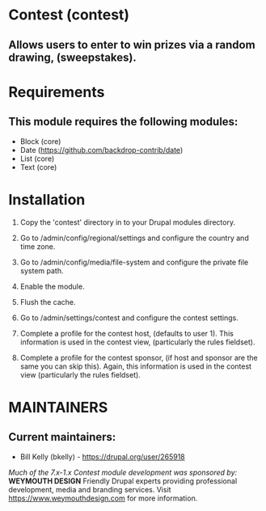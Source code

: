 Contest (contest)
=================
Allows users to enter to win prizes via a random drawing, (sweepstakes).
-------------------------------------------------------------------------


Requirements
============
This module requires the following modules:
-------------------------------------------
- Block (core)
- Date (https://github.com/backdrop-contrib/date)
- List (core)
- Text (core)


Installation
============
1. Copy the 'contest' directory in to your Drupal modules directory.

2. Go to /admin/config/regional/settings and configure the country and time zone.

3. Go to /admin/config/media/file-system and configure the private file system
   path.

4. Enable the module.

5. Flush the cache.

3. Go to /admin/settings/contest and configure the contest settings.

6. Complete a profile for the contest host, (defaults to user 1). This
   information is used in the contest view, (particularly the rules fieldset).

7. Complete a profile for the contest sponsor, (if host and sponsor are the same
   you can skip this). Again, this information is used in the contest view
   (particularly the rules fieldset).


MAINTAINERS
===========
Current maintainers:
--------------------
- Bill Kelly (bkelly) - https://drupal.org/user/265918

*Much of the 7.x-1.x Contest module development was sponsored by:*
**WEYMOUTH DESIGN**
Friendly Drupal experts providing professional development, media and branding
services. Visit https://www.weymouthdesign.com for more information.